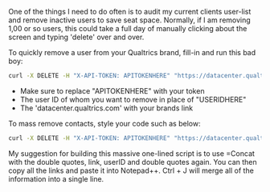 One of the things I need to do often is to audit my current clients user-list and remove inactive users to save seat space.  Normally, if I am removing 1,00 or so users, this could take a full day of manually clicking about the screen and typing 'delete' over and over.

To quickly remove a user from your Qualtrics brand, fill-in and run this bad boy:

```bash
curl -X DELETE -H "X-API-TOKEN: APITOKENHERE" "https://datacenter.qualtrics.com/API/v3/users/USERIDHERE"
```

- Make sure to replace "APITOKENHERE" with your token
- The user ID of whom you want to remove in place of "USERIDHERE"
- The 'datacenter.qualtrics.com' with your brands link

To mass remove contacts, style your code such as below:

```bash
curl -X DELETE -H "X-API-TOKEN: APITOKENHERE" "https://datacenter.qualtrics.com/API/v3/users/USERIDHERE1" "https://datacenter.qualtrics.com/API/v3/users/USERIDHERE2" "https://datacenter.qualtrics.com/API/v3/users/USERIDHERE3"
```

My suggestion for building this massive one-lined script is to use =Concat with the double quotes, link, userID and double quotes again.  You can then copy all the links and paste it into Notepad++.  Ctrl + J will merge all of the information into a single line.